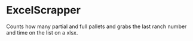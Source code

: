 # ExcelScrapper
Counts how many partial and full pallets and grabs the last ranch number and time on the list on a xlsx.
